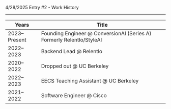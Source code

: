 4/28/2025
Entry #2 - Work History

---


| Years        | Title                                                                  |
|--------------|----------------------------------------------------------------------- | 
| 2023–Present | Founding Engineer @ ConversionAI (Series A) Formerly Relentlo/StyleAI  |     
| 2022–2023    | Backend Lead @ Relentlo                                                |
| 2020–2022    | Dropped out @ UC Berkeley                                              |
| 2022–2023    | EECS Teaching Assistant @ UC Berkeley                                  |
| 2021–2022    | Software Engineer @ Cisco                                              |


